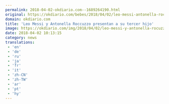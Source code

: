 ```yaml
---
permalink: 2018-04-02-okdiario.com--1689264190.html
original: https://okdiario.com/bebes/2018/04/02/leo-messi-antonella-roccuzzo-presentan-tercer-hijo-2052031
domain: okdiario.com
title: 'Leo Messi y Antonella Roccuzzo presentan a su tercer hijo'
image: https://okdiario.com/img/2018/04/02/leo-messi-y-antonella-rocuzzo-deciden-presentar-a-su-tercer-hijo.jpg
date: 2018-04-02 10:13:15
category: news
translations: 
 - 'en'
 - 'de'
 - 'ru'
 - 'ja'
 - 'fr'
 - 'it'
 - 'zh-CN'
 - 'zh-TW'
 - 'ar'
 - 'pt'
 - 'hy'
---
```


